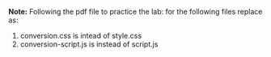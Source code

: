 **Note:**
Following the pdf file to practice the lab: for the following files replace as:

1. conversion.css is intead of style.css
2. conversion-script.js is instead of script.js